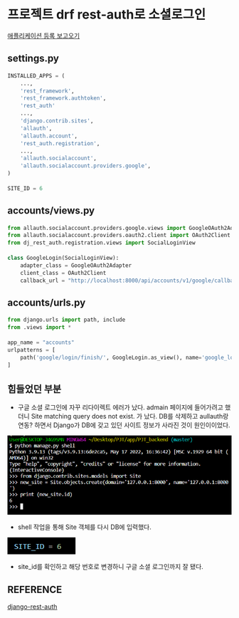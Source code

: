 # 프로젝트 drf rest-auth로 소셜로그인
[애플리케이션 등록 보고오기](https://github.com/kimdakyeom/TIL/blob/master/project/1_alcohol_trip/social_login.md)

## settings.py
```python
INSTALLED_APPS = (
    ...,
    'rest_framework',
    'rest_framework.authtoken',
    'rest_auth'
    ...,
    'django.contrib.sites',
    'allauth',
    'allauth.account',
    'rest_auth.registration',
    ...,
    'allauth.socialaccount',
    'allauth.socialaccount.providers.google',
)

SITE_ID = 6
```

## accounts/views.py
```python
from allauth.socialaccount.providers.google.views import GoogleOAuth2Adapter
from allauth.socialaccount.providers.oauth2.client import OAuth2Client
from dj_rest_auth.registration.views import SocialLoginView

class GoogleLogin(SocialLoginView):
    adapter_class = GoogleOAuth2Adapter
    client_class = OAuth2Client
    callback_url = "http://localhost:8000/api/accounts/v1/google/callback/"
```

## accounts/urls.py
```python
from django.urls import path, include
from .views import *

app_name = "accounts"
urlpatterns = [
    path('google/login/finish/', GoogleLogin.as_view(), name='google_login_todjango'),
]
```

## 힘들었던 부분
- 구글 소셜 로그인에 자꾸 리다이렉트 에러가 났다. admain 페이지에 들어가려고 했더니 Site matching query does not exist. 가 났다. DB를 삭제하고 aullauth랑 연동? 하면서 Django가 DB에 갖고 있던 사이트 정보가 사라진 것이 원인이이었다.

![](./drf_social_login.assets/error_solve0.PNG)
- shell 작업을 통해 Site 객체를 다시 DB에 입력했다.

![](./drf_social_login.assets/error_solve.PNG)
- site_id를 확인하고 해당 번호로 변경하니 구글 소셜 로그인까지 잘 됐다.
## REFERENCE
[django-rest-auth](https://django-rest-auth.readthedocs.io/en/latest/installation.html#social-authentication-optional)
